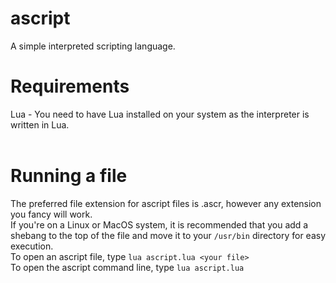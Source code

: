 # ascript
A simple interpreted scripting language.<br>
# Requirements<br>
Lua - You need to have Lua installed on your system as the interpreter is written in Lua.<br><br>
# Running a file<br>
The preferred file extension for ascript files is .ascr, however any extension you fancy will work.<br>
If you're on a Linux or MacOS system, it is recommended that you add a shebang to the top of the file and move it to your `/usr/bin` directory for easy execution.<br>
To open an ascript file, type `lua ascript.lua <your file>`<br>
To open the ascript command line, type `lua ascript.lua`<br>
